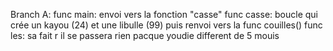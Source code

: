 Branch A:
func main: envoi vers la fonction "casse"
func casse: boucle qui crée un kayou (24) et une libulle (99) puis renvoi vers la func couilles()
func les: sa fait r il se passera rien pacque youdie different de 5
mouis